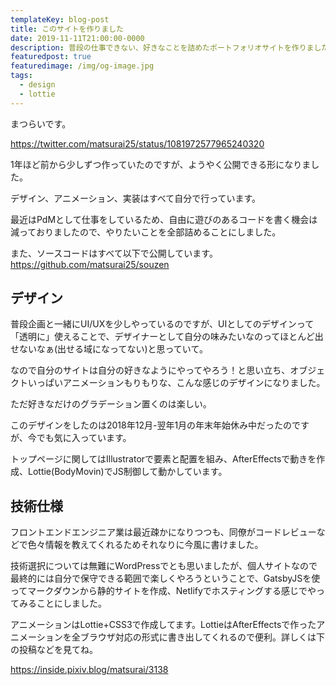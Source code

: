 ```yaml
---
templateKey: blog-post
title: このサイトを作りました
date: 2019-11-11T21:00:00-0000
description: 普段の仕事できない、好きなことを詰めたポートフォリオサイトを作りました。
featuredpost: true
featuredimage: /img/og-image.jpg
tags:
  - design
  - lottie
---
```


まつらいです。

https://twitter.com/matsurai25/status/1081972577965240320

1年ほど前から少しずつ作っていたのですが、ようやく公開できる形になりました。

デザイン、アニメーション、実装はすべて自分で行っています。

最近はPdMとして仕事をしているため、自由に遊びのあるコードを書く機会は減っておりましたので、やりたいことを全部詰めることにしました。

また、ソースコードはすべて以下で公開しています。  
https://github.com/matsurai25/souzen

## デザイン
普段企画と一緒にUI/UXを少しやっているのですが、UIとしてのデザインって「透明に」使えることで、デザイナーとして自分の味みたいなのってほとんど出せないなぁ(出せる域になってない)と思っていて。

なので自分のサイトは自分の好きなようにやってやろう！と思い立ち、オブジェクトいっぱいアニメーションもりもりな、こんな感じのデザインになりました。

ただ好きなだけのグラデーション置くのは楽しい。

このデザインをしたのは2018年12月-翌年1月の年末年始休み中だったのですが、今でも気に入っています。

トップページに関してはIllustratorで要素と配置を組み、AfterEffectsで動きを作成、Lottie(BodyMovin)でJS制御して動かしています。


## 技術仕様
フロントエンドエンジニア業は最近疎かになりつつも、同僚がコードレビューなどで色々情報を教えてくれるためそれなりに今風に書けました。

技術選択については無難にWordPressでとも思いましたが、個人サイトなので最終的には自分で保守できる範囲で楽しくやろうということで、GatsbyJSを使ってマークダウンから静的サイトを作成、Netlifyでホスティングする感じでやってみることにしました。

アニメーションはLottie+CSS3で作成してます。LottieはAfterEffectsで作ったアニメーションを全ブラウザ対応の形式に書き出してくれるので便利。詳しくは下の投稿などを見てね。

https://inside.pixiv.blog/matsurai/3138


